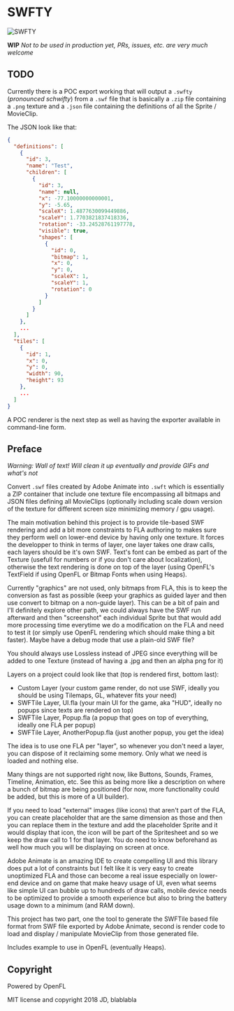 # SWFTY

![SWFTY](https://github.com/starburst997/SWFTY/raw/master/ref/swfty.gif)

**WIP** *Not to be used in production yet, PRs, issues, etc. are very much welcome*

## TODO

Currently there is a POC export working that will output a `.swfty` (*pronounced schwifty*) from a `.swf` file that is basically a `.zip` file containing a `.png` texture and a `.json` file containing the definitions of all the Sprite / MovieClip.

The JSON look like that:
```json
{
  "definitions": [
    {
      "id": 3,
      "name": "Test",
      "children": [
        {
          "id": 3,
          "name": null,
          "x": -77.10000000000001,
          "y": -5.65,
          "scaleX": 1.4877630099449886,
          "scaleY": 1.7703821837418336,
          "rotation": -33.24528761197778,
          "visible": true,
          "shapes": [
            {
              "id": 0,
              "bitmap": 1,
              "x": 0,
              "y": 0,
              "scaleX": 1,
              "scaleY": 1,
              "rotation": 0
            }
          ]
        }
      ]
    },
    ...
  ],
  "tiles": [
    {
      "id": 1,
      "x": 0,
      "y": 0,
      "width": 90,
      "height": 93
    },
    ...
  ]
}
```

A POC renderer is the next step as well as having the exporter available in command-line form.

## Preface

*Warning: Wall of text! Will clean it up eventually and provide GIFs and what's not*

Convert `.swf` files created by Adobe Animate into `.swft` which is essentially a ZIP container that include one texture file encompassing all bitmaps and JSON files defining all MovieClips (optionally including scale down version of the texture for different screen size minimizing memory / gpu usage).

The main motivation behind this project is to provide tile-based SWF rendering and add a bit more constraints to FLA authoring to makes sure they perform well on lower-end device by having only one texture. It forces the developper to think in terms of layer, one layer takes one draw calls, each layers should be it's own SWF. Text's font can be embed as part of the Texture (usefull for numbers or if you don't care about localization), otherwise the text rendering is done on top of the layer (using OpenFL's TextField if using OpenFL or Bitmap Fonts when using Heaps).

Currently "graphics" are not used, only bitmaps from FLA, this is to keep the conversion as fast as possible (keep your graphics as guided layer and then use convert to bitmap on a non-guide layer). This can be a bit of pain and I'll definitely explore other path, we could always have the SWF run afterward and then "screenshot" each individual Sprite but that would add more processing time everytime we do a modification on the FLA and need to test it (or simply use OpenFL rendering which should make thing a bit faster). Maybe have a debug mode that use a plain-old SWF file?

You should always use Lossless instead of JPEG since everything will be added to one Texture (instead of having a .jpg and then an alpha png for it)

Layers on a project could look like that (top is rendered first, bottom last):
* Custom Layer (your custom game render, do not use SWF, ideally you should be using Tilemaps, GL, whatever fits your need)
* SWFTile Layer, UI.fla (your main UI for the game, aka "HUD", ideally no popups since texts are rendered on top)
* SWFTile Layer, Popup.fla (a popup that goes on top of everything, ideally one FLA per popup)
* SWFTile Layer, AnotherPopup.fla (just another popup, you get the idea)

The idea is to use one FLA per "layer", so whenever you don't need a layer, you can dispose of it reclaiming some memory. Only what we need is loaded and nothing else.

Many things are not supported right now, like Buttons, Sounds, Frames, Timeline, Animation, etc. See this as being more like a description on where a bunch of bitmap are being positioned (for now, more functionality could be added, but this is more of a UI builder).

If you need to load "external" images (like icons) that aren't part of the FLA, you can create placeholder that are the same dimension as those and then you can replace them in the texture and add the placeholder Sprite and it would display that icon, the icon will be part of the Spritesheet and so we keep the draw call to 1 for that layer. You do need to know beforehand as well how much you will be displaying on screen at once.

Adobe Animate is an amazing IDE to create compelling UI and this library does put a lot of constraints but I felt like it is very easy to create unoptimized FLA and those can become a real issue especially on lower-end device and on game that make heavy usage of UI, even what seems like simple UI can bubble up to hundreds of draw calls, mobile device needs to be optimized to provide a smooth experience but also to bring the battery usage down to a minimum (and RAM down).

This project has two part, one the tool to generate the SWFTile based file format from SWF file exported by Adobe Animate, second is render code to load and display / manipulate MovieClip from those generated file.

Includes example to use in OpenFL (eventually Heaps).

## Copyright
Powered by OpenFL

MIT license and copyright 2018 JD, blablabla